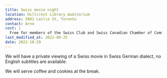 ```yaml
---
title: Swiss movie night
location: Hillcrest Library Auditorium
address: 5801 Leslie St, Toronto
contact: Arno
cost: |
  Free for members of the Swiss Club and Swiss Canadian Chamber of Commerce
last_modified_at: 2022-09-25
date: 2022-10-29
---
```


We will have a private viewing of a Swiss movie in Swiss German dialect, no
English subtitles are available.

We will serve coffee and cookies at the break.
